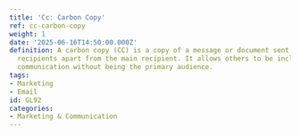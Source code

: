 ```yaml
---
title: 'Cc: Carbon Copy'
ref: cc-carbon-copy
weight: 1
date: '2025-06-16T14:50:00.000Z'
definition: A carbon copy (CC) is a copy of a message or document sent to additional
  recipients apart from the main recipient. It allows others to be included in the
  communication without being the primary audience.
tags:
- Marketing
- Email
id: GL92
categories:
- Marketing & Communication
---
```


